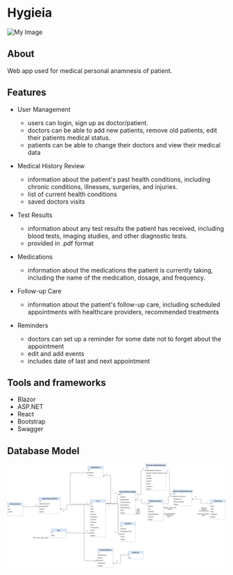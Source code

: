 # Hygieia

![My Image](/home/andela/Desktop/ZavrsniRad/HygieiaApp/HygieiaApp/wwwroot/HygieiaLogo)

## About
Web app used for medical personal anamnesis of patient.
## Features
- User Management
  * users can login, sign up as doctor/patient. 
  * doctors can be able to add new patients, remove old patients, edit their patients medical status.
  * patients can be able to change their doctors and view their medical data
  
- Medical History Review
  * information about the patient's past health conditions, including chronic conditions, illnesses, surgeries, and injuries.
  * list of current health conditions
  * saved doctors visits
  
- Test Results
  * information about any test results the patient has received, including blood tests, imaging studies, and other diagnostic tests.
  * provided in .pdf format
  
- Medications
  * information about the medications the patient is currently taking, including the name of the medication, dosage, and frequency.
  
- Follow-up Care
  * information about the patient's follow-up care, including scheduled appointments with healthcare providers, recommended treatments
  
- Reminders
  * doctors can set up a reminder for some date not to forget about the appointment
  * edit and add events
  * includes date of last and next appointment
  
## Tools and frameworks
- Blazor
- ASP.NET
- React
- Bootstrap
- Swagger

## Database Model
![](HygieiaDataModel.png)

